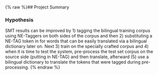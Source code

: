 {% raw %}## Project Summary

### Hypothesis

SMT results can be improved by 1) tagging the bilingual training corpus
using NE-Taggers on both sides of the corpus and then 2) substituting a
NE-TAG token in for words that can be easily translated via a bilingual
dictionary later on. Next 3) train on the specially crafted corpus and
4) when it is time to test the system, pre-process the test set corpus
on the source side (putting in NE-TAG) and then translate, afterward (5)
use a bilingual dictionary to translate the tokens that were tagged
during pre-processing.
<update date omitted for speed>{% endraw %}